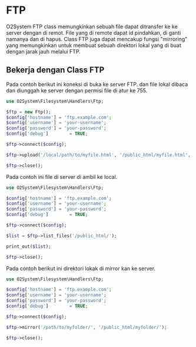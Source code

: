 # FTP

O2System FTP class memungkinkan sebuah file dapat ditransfer ke ke server dengan di remot. File yang di remote dapat id pindahkan, di ganti namanya dan di hapus. Class FTP juga dapat mencakup fungsi "mirroring" yang memungkinkan untuk membuat sebuah direktori lokal yang di buat dengan jarak jauh melalui FTP.

## Bekerja dengan Class FTP

Pada contoh berikut ini koneksi di buka ke server FTP. dan file lokal dibaca dan diunggah ke server dengan permisi file di atur ke 755.

```php
use O2System\Filesystem\Handlers\Ftp;

$ftp = new Ftp();
$config['hostname'] = 'ftp.example.com';
$config['username'] = 'your-username';
$config['password'] = 'your-password';
$config['debug']        = TRUE;

$ftp->connect($config);

$ftp->upload('/local/path/to/myfile.html', '/public_html/myfile.html', 'ascii', 0775);

$ftp->close();

```

Pada contoh ini file di server di ambil ke local.

```php
use O2System\Filesystem\Handlers\Ftp;

$config['hostname'] = 'ftp.example.com';
$config['username'] = 'your-username';
$config['password'] = 'your-password';
$config['debug']        = TRUE;

$ftp->connect($config);

$list = $ftp->list_files('/public_html/');

print_out($list);

$ftp->close();
```

Pada contoh berikut ini direktori lokak di mirror kan ke server.

```php
use O2System\Filesystem\Handlers\Ftp;

$config['hostname'] = 'ftp.example.com';
$config['username'] = 'your-username';
$config['password'] = 'your-password';
$config['debug']        = TRUE;

$ftp->connect($config);

$ftp->mirror('/path/to/myfolder/', '/public_html/myfolder/');

$ftp->close();
```

